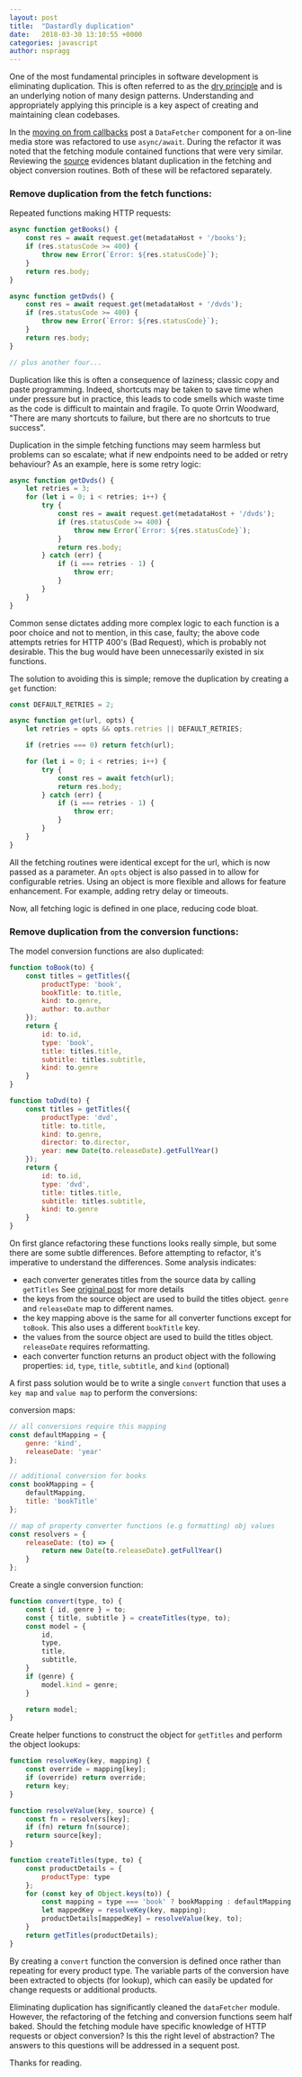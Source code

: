 ```yaml
---
layout: post
title:  "Dastardly duplication"
date:   2018-03-30 13:10:55 +0000
categories: javascript
author: nspragg
---
```


One of the most fundamental principles in software development is eliminating duplication. This is often referred to as the [dry principle](https://en.wikipedia.org/wiki/Don%27t_repeat_yourself) and is an underlying notion of many design patterns. Understanding and appropriately applying this principle is a key aspect of creating and maintaining clean codebases. 

In the [moving on from callbacks](https://refactoringbyexample.com/2018/03/moving-on-from-callbacks/) post a `DataFetcher` component for a on-line media store was refactored to use `async/await`. During the refactor it was noted that the fetching module contained functions that were very similar. Reviewing the [source](https://github.com/refactoring-by-example/dastardly-duplication/blob/master/lib/dataFetcher.js) evidences blatant duplication in the fetching and object conversion routines. Both of these will be refactored separately. 

### Remove duplication from the fetch functions:

Repeated functions making HTTP requests:
```js
async function getBooks() {
    const res = await request.get(metadataHost + '/books');
    if (res.statusCode >= 400) {
        throw new Error(`Error: ${res.statusCode}`);
    }
    return res.body;
} 

async function getDvds() {
    const res = await request.get(metadataHost + '/dvds');
    if (res.statusCode >= 400) {
        throw new Error(`Error: ${res.statusCode}`);
    }
    return res.body;
}

// plus another four...
```

Duplication like this is often a consequence of laziness; classic copy and paste programming. Indeed, shortcuts may be taken to save time when under pressure but in practice, this leads to code smells which waste time as the code is difficult to maintain and fragile. To quote Orrin Woodward, "There are many shortcuts to failure, but there are no shortcuts to true success". 

Duplication in the simple fetching functions may seem harmless but problems can so escalate; what if new endpoints need to be added or retry behaviour? As an example, here is some retry logic:

```js
async function getDvds() {
    let retries = 3;
    for (let i = 0; i < retries; i++) {
        try {
            const res = await request.get(metadataHost + '/dvds');
            if (res.statusCode >= 400) {
                throw new Error(`Error: ${res.statusCode}`);
            }
            return res.body;
        } catch (err) {
            if (i === retries - 1) {
                throw err;
            }
        }
    }
}
```

Common sense dictates adding more complex logic to each function is a poor choice and not to mention, in this case, faulty; the above code attempts retries for HTTP 400's (Bad Request), which is probably not desirable. This the bug would have been unnecessarily existed in six functions.  

The solution to avoiding this is simple; remove the duplication by creating a `get` function:
```js
const DEFAULT_RETRIES = 2;

async function get(url, opts) {
    let retries = opts && opts.retries || DEFAULT_RETRIES;

    if (retries === 0) return fetch(url);

    for (let i = 0; i < retries; i++) {
        try {
            const res = await fetch(url);
            return res.body;
        } catch (err) {
            if (i === retries - 1) {
                throw err;
            }
        }
    }
}
```

All the fetching routines were identical except for the url, which is now passed as a parameter. An `opts` object is also passed in to allow for configurable retries. Using an object is more flexible and allows for feature enhancement. For example, adding retry delay or timeouts. 

Now, all fetching logic is defined in one place, reducing code bloat. 

### Remove duplication from the conversion functions:

The model conversion functions are also duplicated:

```js
function toBook(to) {
    const titles = getTitles({
        productType: 'book',
        bookTitle: to.title,
        kind: to.genre,
        author: to.author
    });
    return {
        id: to.id,
        type: 'book',
        title: titles.title,
        subtitle: titles.subtitle,
        kind: to.genre
    }
}

function toDvd(to) {
    const titles = getTitles({
        productType: 'dvd',
        title: to.title,
        kind: to.genre,
        director: to.director,
        year: new Date(to.releaseDate).getFullYear()
    });
    return {
        id: to.id,
        type: 'dvd',
        title: titles.title,
        subtitle: titles.subtitle,
        kind: to.genre
    }
}
```

On first glance refactoring these functions looks really simple, but some there are some subtle differences. Before attempting to refactor, it's imperative to understand the differences. Some analysis indicates:

 * each converter generates titles from the source data by calling `getTitles` See [original post](https://refactoringbyexample.com/2017/01/dealing-with-long-conditionals/) for more details
 * the keys from the source object are used to build the titles object. `genre` and `releaseDate` map to different names.
 * the key mapping above is the same for all converter functions except for `toBook`. This also uses a different `bookTitle` key. 
 * the values from the source object are used to build the titles object. `releaseDate` requires reformatting. 
 * each converter function returns an product object with the following properties: `id`, `type`, `title`, `subtitle`, and `kind` (optional) 

A first pass solution would be to write a single `convert` function that uses a `key map` and `value map` to perform the conversions:

conversion maps:
```js
// all conversions require this mapping
const defaultMapping = {
    genre: 'kind',
    releaseDate: 'year'
};

// additional conversion for books
const bookMapping = {
    defaultMapping,
    title: 'bookTitle'
};

// map of property converter functions (e.g formatting) obj values
const resolvers = {
    releaseDate: (to) => {
        return new Date(to.releaseDate).getFullYear()
    }
};
```

Create a single conversion function:
```js
function convert(type, to) {
    const { id, genre } = to;
    const { title, subtitle } = createTitles(type, to);
    const model = {
        id,
        type,
        title,
        subtitle,
    }
    if (genre) {
        model.kind = genre;
    }

    return model;
}
```

Create helper functions to construct the object for `getTitles` and perform the object lookups:
```js
function resolveKey(key, mapping) {
    const override = mapping[key];
    if (override) return override;
    return key;
}

function resolveValue(key, source) {
    const fn = resolvers[key];
    if (fn) return fn(source);
    return source[key];
}

function createTitles(type, to) {
    const productDetails = {
        productType: type
    };
    for (const key of Object.keys(to)) {
        const mapping = type === 'book' ? bookMapping : defaultMapping;
        let mappedKey = resolveKey(key, mapping);
        productDetails[mappedKey] = resolveValue(key, to);
    }
    return getTitles(productDetails);
}
```

By creating a `convert` function the conversion is defined once rather than repeating for every product type. The variable parts of the conversion have been extracted to objects (for lookup), which can easily be updated for change requests or additional products. 

Eliminating duplication has significantly cleaned the `dataFetcher` module. However, the refactoring of the fetching and conversion functions seem half baked. Should the fetching module have specific knowledge of HTTP requests or object conversion? Is this the right level of abstraction? The answers to this questions will be addressed in a sequent post. 

Thanks for reading.
